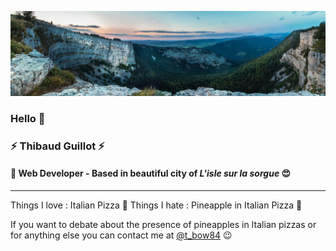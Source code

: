 <!--
**ThibaudGLT/ThibaudGLT** is a ✨ _special_ ✨ repository because its `README.md` (this file) appears on your GitHub profile.
Here are some ideas to get you started:

- 🔭 I’m currently working on ...
- 🌱 I’m currently learning ...
- 👯 I’m looking to collaborate on ...
- 🤔 I’m looking for help with ...
- 💬 Ask me about ...
- 📫 How to reach me: ...
- 😄 Pronouns: ...
- ⚡ Fun fact: ...
-->
![Cover](https://github.com/ThibaudGLT/ThibaudGLT/blob/main/img/juracover.jpg)

### Hello 👋

### ⚡️ **Thibaud Guillot** ⚡️
#### 🔧 Web Developer  - Based in beautiful city of *L'isle sur la sorgue* 😍
------------

Things I love : Italian Pizza 🍕
Things I hate : Pineapple in Italian Pizza 🍍

If you want to debate about the presence of pineapples in Italian pizzas or for anything else you can contact me at [@t_bow84](https://twitter.com/t_bow84 "@t_bow84") 😉
